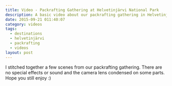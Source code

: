 ```yaml
---
title: Video - Packrafting Gathering at Helvetinjärvi National Park
description: A basic video about our packrafting gathering in Helvetinjärvi National Park
date: 2015-09-21 011:40:07
category: videos
tags:
  - destinations
  - helvetinjärvi
  - packrafting
  - videos
layout: post
---
```

I stitched together a few scenes from our packrafting gathering. There are no special effects or sound and the camera lens condensed on some parts. Hope you still enjoy :)
